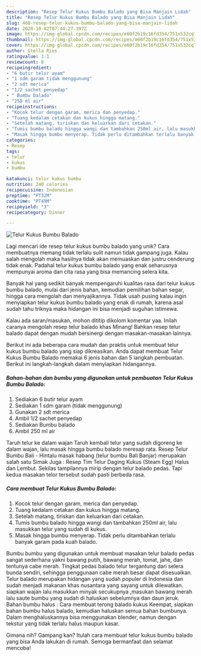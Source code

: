 ```yaml
---
description: "Resep Telur Kukus Bumbu Balado yang Bisa Manjain Lidah"
title: "Resep Telur Kukus Bumbu Balado yang Bisa Manjain Lidah"
slug: 460-resep-telur-kukus-bumbu-balado-yang-bisa-manjain-lidah
date: 2020-10-02T07:44:27.397Z
image: https://img-global.cpcdn.com/recipes/e60f2b19c16fd354/751x532cq70/telur-kukus-bumbu-balado-foto-resep-utama.jpg
thumbnail: https://img-global.cpcdn.com/recipes/e60f2b19c16fd354/751x532cq70/telur-kukus-bumbu-balado-foto-resep-utama.jpg
cover: https://img-global.cpcdn.com/recipes/e60f2b19c16fd354/751x532cq70/telur-kukus-bumbu-balado-foto-resep-utama.jpg
author: Stella Rios
ratingvalue: 3.1
reviewcount: 8
recipeingredient:
- "6 butir telur ayam"
- "1 sdm garam tidak menggunung"
- "2 sdt merica"
- "1/2 sachet penyedap"
- " Bumbu balado"
- "250 ml air"
recipeinstructions:
- "Kocok telur dengan garam, merica dan penyedap."
- "Tuang kedalam cetakan dan kukus hingga matang."
- "Setelah matang, tiriskan dan keluarkan dari cetakan."
- "Tumis bumbu balado hingga wangi dan tambahkan 250ml air, lalu masukkan telur yang sudah di kukus."
- "Masak hingga bumbu menyerap. Tidak perlu ditambahkan terlalu banyak garam pada kuah balado."
categories:
- Resep
tags:
- telur
- kukus
- bumbu

katakunci: telur kukus bumbu 
nutrition: 240 calories
recipecuisine: Indonesian
preptime: "PT32M"
cooktime: "PT49M"
recipeyield: "3"
recipecategory: Dinner

---
```



![Telur Kukus Bumbu Balado](https://img-global.cpcdn.com/recipes/e60f2b19c16fd354/751x532cq70/telur-kukus-bumbu-balado-foto-resep-utama.jpg)

Lagi mencari ide resep telur kukus bumbu balado yang unik? Cara membuatnya memang tidak terlalu sulit namun tidak gampang juga. Kalau salah mengolah maka hasilnya tidak akan memuaskan dan justru cenderung tidak enak. Padahal telur kukus bumbu balado yang enak seharusnya mempunyai aroma dan cita rasa yang bisa memancing selera kita.

Banyak hal yang sedikit banyak mempengaruhi kualitas rasa dari telur kukus bumbu balado, mulai dari jenis bahan, kemudian pemilihan bahan segar, hingga cara mengolah dan menyajikannya. Tidak usah pusing kalau ingin menyiapkan telur kukus bumbu balado yang enak di rumah, karena asal sudah tahu triknya maka hidangan ini bisa menjadi suguhan istimewa.

Kalau ada saran/masukan, mohon dititip dikolom komentar yaa. Inilah caranya mengolah resep telur balado khas Minang! Bahkan resep telur balado dapat dengan mudah bersinergi dengan masakan-masakan lainnya.


Berikut ini ada beberapa cara mudah dan praktis untuk membuat telur kukus bumbu balado yang siap dikreasikan. Anda dapat membuat Telur Kukus Bumbu Balado memakai 6 jenis bahan dan 5 langkah pembuatan. Berikut ini langkah-langkah dalam menyiapkan hidangannya.

<!--inarticleads1-->

##### Bahan-bahan dan bumbu yang digunakan untuk pembuatan Telur Kukus Bumbu Balado:

1. Sediakan 6 butir telur ayam
1. Sediakan 1 sdm garam (tidak menggunung)
1. Gunakan 2 sdt merica
1. Ambil 1/2 sachet penyedap
1. Sediakan  Bumbu balado
1. Ambil 250 ml air


Taruh telur ke dalam wajan Taruh kembali telur yang sudah digoreng ke dalam wajan, lalu masak hingga bumbu balado meresap rata. Resep Telur Bumbu Bali - Hintalu masak habang (telur bumbu Bali Banjar) merupakan salah satu Simak Juga : Resep Tim Telur Daging Kukus (Steam Egg) Halus dan Lembut. Sekilas tampilannya mirip dengan telur balado pedas. Tapi kedua masakan telor tersebut sudah pasti berbeda rasa. 

<!--inarticleads2-->

##### Cara membuat Telur Kukus Bumbu Balado:

1. Kocok telur dengan garam, merica dan penyedap.
1. Tuang kedalam cetakan dan kukus hingga matang.
1. Setelah matang, tiriskan dan keluarkan dari cetakan.
1. Tumis bumbu balado hingga wangi dan tambahkan 250ml air, lalu masukkan telur yang sudah di kukus.
1. Masak hingga bumbu menyerap. Tidak perlu ditambahkan terlalu banyak garam pada kuah balado.


Bumbu bumbu yang digunakan untuk membuat masakan telur balado pedas sangat sederhana yakni bawang putih, bawang merah, tomat, jahe, dan tentunya cabe merah. Tingkat pedas balado telur tergantung dari selera bunda sendiri, sehingga penggunaan cabe merah besar dapat disesuaikan. Telur balado merupakan hidangan yang sudah populer di Indonesia dan sudah menjadi makanan khas nusantara yang sayang untuk dilewatkan. siapkan wajan lalu masukkan minyak secukupnya ,masukan bawang merah lalu saute bumbu yang sudah di haluskan sebelumnya dan daun jeruk. Bahan bumbu halus : Cara membuat terong balado kukus Keempat, siapkan bahan bumbu halus balado, kemudian haluskan semua bahan bumbunya. Dalam menghaluskannya bisa menggunakan blender, namun dengan tekstur yang tidak terlalu halus maupun kasar. 

Gimana nih? Gampang kan? Itulah cara membuat telur kukus bumbu balado yang bisa Anda lakukan di rumah. Semoga bermanfaat dan selamat mencoba!
